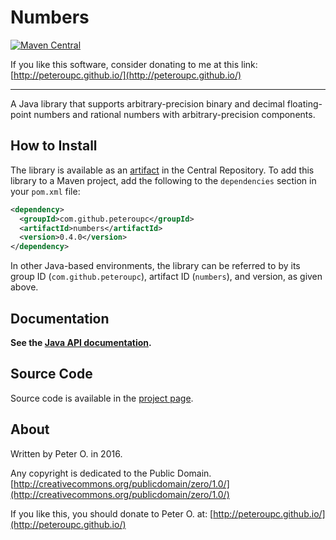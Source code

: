 Numbers
====

[![Maven Central](https://img.shields.io/maven-central/v/com.github.peteroupc/numbers.svg?style=plastic)](https://search.maven.org/#search|ga|1|g%3A%22com.github.peteroupc%22%20AND%20a%3A%22numbers%22)

If you like this software, consider donating to me at this link: [http://peteroupc.github.io/](http://peteroupc.github.io/)

----

A Java library that supports arbitrary-precision binary and decimal floating-point numbers and rational numbers with arbitrary-precision components.

How to Install
---------
The library is available
as an [artifact](https://search.maven.org/#search|ga|1|g%3A%22com.github.peteroupc%22%20AND%20a%3A%22numbers%22) in the Central Repository. To add this library to a Maven
project, add the following to the `dependencies` section in your `pom.xml` file:

```xml
<dependency>
  <groupId>com.github.peteroupc</groupId>
  <artifactId>numbers</artifactId>
  <version>0.4.0</version>
</dependency>
```

In other Java-based environments, the library can be referred to by its
group ID (`com.github.peteroupc`), artifact ID (`numbers`), and version, as given above.

Documentation
------------

**See the [Java API documentation](https://peteroupc.github.io/Numbers/api/).**

Source Code
---------
Source code is available in the [project page](https://github.com/peteroupc/Numbers-Java).

About
-----------

Written by Peter O. in 2016.

Any copyright is dedicated to the Public Domain.
[http://creativecommons.org/publicdomain/zero/1.0/](http://creativecommons.org/publicdomain/zero/1.0/)

If you like this, you should donate to Peter O.
at: [http://peteroupc.github.io/](http://peteroupc.github.io/)
